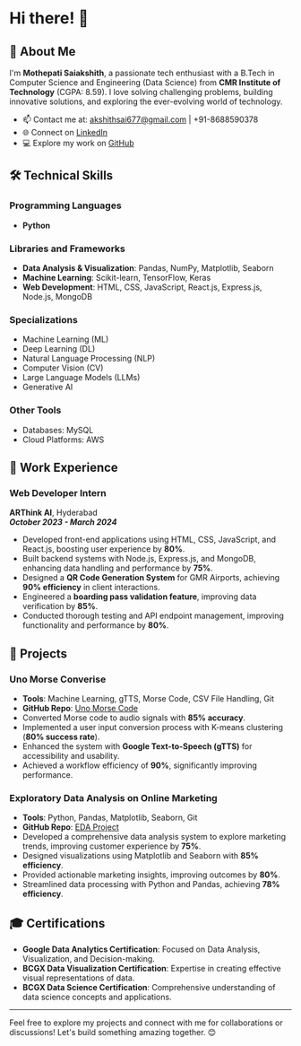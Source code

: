 # Hi there! 👋

## 🚀 About Me

I'm **Mothepati Saiakshith**, a passionate tech enthusiast with a B.Tech in Computer Science and Engineering (Data Science) from **CMR Institute of Technology** (CGPA: 8.59). I love solving challenging problems, building innovative solutions, and exploring the ever-evolving world of technology.

- 📫 Contact me at: akshithsai677@gmail.com | +91-8688590378
- 🌐 Connect on [LinkedIn](https://www.linkedin.com/in/saiakshithmothepati)
- 💻 Explore my work on [GitHub](https://github.com/saiakshithcx)

## 🛠 Technical Skills



### Programming Languages
- **Python**

### Libraries and Frameworks
- **Data Analysis & Visualization**: Pandas, NumPy, Matplotlib, Seaborn
- **Machine Learning**: Scikit-learn, TensorFlow, Keras
- **Web Development**: HTML, CSS, JavaScript, React.js, Express.js, Node.js, MongoDB

### Specializations
- Machine Learning (ML)
- Deep Learning (DL)
- Natural Language Processing (NLP)
- Computer Vision (CV)
- Large Language Models (LLMs)
- Generative AI

### Other Tools
- Databases: MySQL
- Cloud Platforms: AWS

## 💼 Work Experience

### Web Developer Intern  
**ARThink AI**, Hyderabad  
_**October 2023 - March 2024**_

- Developed front-end applications using HTML, CSS, JavaScript, and React.js, boosting user experience by **80%**.
- Built backend systems with Node.js, Express.js, and MongoDB, enhancing data handling and performance by **75%**.
- Designed a **QR Code Generation System** for GMR Airports, achieving **90% efficiency** in client interactions.
- Engineered a **boarding pass validation feature**, improving data verification by **85%**.
- Conducted thorough testing and API endpoint management, improving functionality and performance by **80%**.

## 🔬 Projects

### Uno Morse Converise
- **Tools**: Machine Learning, gTTS, Morse Code, CSV File Handling, Git
- **GitHub Repo**: [Uno Morse Code](https://github.com/saiakshithcx/Uno-Morse-Code)
- Converted Morse code to audio signals with **85% accuracy**.
- Implemented a user input conversion process with K-means clustering (**80% success rate**).
- Enhanced the system with **Google Text-to-Speech (gTTS)** for accessibility and usability.
- Achieved a workflow efficiency of **90%**, significantly improving performance.

### Exploratory Data Analysis on Online Marketing
- **Tools**: Python, Pandas, Matplotlib, Seaborn, Git
- **GitHub Repo**: [EDA Project](https://github.com/saiakshithcx/EDA-PROJECT)
- Developed a comprehensive data analysis system to explore marketing trends, improving customer experience by **75%**.
- Designed visualizations using Matplotlib and Seaborn with **85% efficiency**.
- Provided actionable marketing insights, improving outcomes by **80%**.
- Streamlined data processing with Python and Pandas, achieving **78% efficiency**.

## 🎓 Certifications

- **Google Data Analytics Certification**: Focused on Data Analysis, Visualization, and Decision-making.
- **BCGX Data Visualization Certification**: Expertise in creating effective visual representations of data.
- **BCGX Data Science Certification**: Comprehensive understanding of data science concepts and applications.

---

Feel free to explore my projects and connect with me for collaborations or discussions! Let's build something amazing together. 😊
